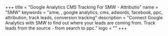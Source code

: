 +++
title = "Google Analytics CMS Tracking For SMW - Attributio"
name = "SMW"
keywords = "smw, , google analytics, cms, adwords, facebook, ppc, attribution, track leads, conversion tracking"
description = "Connect Google Analytics with SMW to find out where your leads are coming from. Track leads from the source - from search to ppc."
logo = ""
+++
